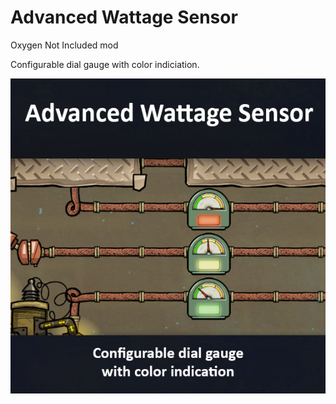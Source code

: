 # Advanced Wattage Sensor
Oxygen Not Included mod

Configurable dial gauge with color indiciation.

![preview](https://github.com/sadler2/oni-wattage-sensor/blob/main/preview/preview.png?raw=true)
